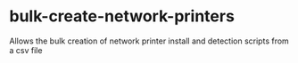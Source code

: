 # bulk-create-network-printers
Allows the bulk creation of network printer install and detection scripts from a csv file
